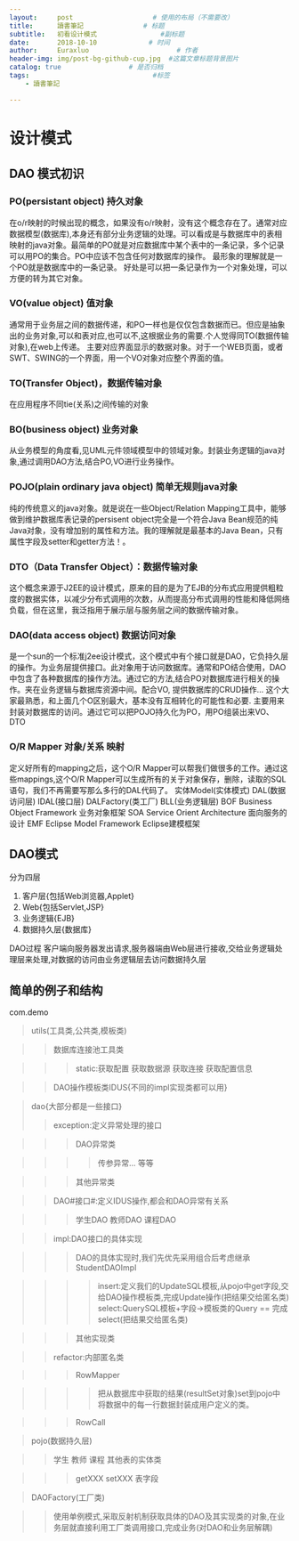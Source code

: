 ```yaml
---
layout:     post                    # 使用的布局（不需要改）
title:      讀書筆記               # 标题 
subtitle:   初看设计模式                #副标题
date:       2018-10-10             # 时间
author:     Euraxluo                      # 作者
header-img: img/post-bg-github-cup.jpg  #这篇文章标题背景图片
catalog: true                 # 是否归档
tags:                               #标签
    - 讀書筆記

---
```

# 设计模式


## DAO 模式初识



### PO(persistant object) 持久对象

在o/r映射的时候出现的概念，如果没有o/r映射，没有这个概念存在了。通常对应数据模型(数据库),本身还有部分业务逻辑的处理。可以看成是与数据库中的表相映射的java对象。最简单的PO就是对应数据库中某个表中的一条记录，多个记录可以用PO的集合。PO中应该不包含任何对数据库的操作。
最形象的理解就是一个PO就是数据库中的一条记录。
好处是可以把一条记录作为一个对象处理，可以方便的转为其它对象。

### VO(value object) 值对象
通常用于业务层之间的数据传递，和PO一样也是仅仅包含数据而已。但应是抽象出的业务对象,可以和表对应,也可以不,这根据业务的需要.个人觉得同TO(数据传输对象),在web上传递。
主要对应界面显示的数据对象。对于一个WEB页面，或者SWT、SWING的一个界面，用一个VO对象对应整个界面的值。

### TO(Transfer Object)，数据传输对象
在应用程序不同tie(关系)之间传输的对象

### BO(business object) 业务对象
从业务模型的角度看,见UML元件领域模型中的领域对象。封装业务逻辑的java对象,通过调用DAO方法,结合PO,VO进行业务操作。

### POJO(plain ordinary java object) 简单无规则java对象
纯的传统意义的java对象。就是说在一些Object/Relation Mapping工具中，能够做到维护数据库表记录的persisent object完全是一个符合Java Bean规范的纯Java对象，没有增加别的属性和方法。我的理解就是最基本的Java Bean，只有属性字段及setter和getter方法！。

### DTO（Data Transfer Object）：数据传输对象
这个概念来源于J2EE的设计模式，原来的目的是为了EJB的分布式应用提供粗粒度的数据实体，以减少分布式调用的次数，从而提高分布式调用的性能和降低网络负载，但在这里，我泛指用于展示层与服务层之间的数据传输对象。

### DAO(data access object) 数据访问对象
是一个sun的一个标准j2ee设计模式，这个模式中有个接口就是DAO，它负持久层的操作。为业务层提供接口。此对象用于访问数据库。通常和PO结合使用，DAO中包含了各种数据库的操作方法。通过它的方法,结合PO对数据库进行相关的操作。夹在业务逻辑与数据库资源中间。配合VO, 提供数据库的CRUD操作...
这个大家最熟悉，和上面几个O区别最大，基本没有互相转化的可能性和必要.
主要用来封装对数据库的访问。通过它可以把POJO持久化为PO，用PO组装出来VO、DTO


### O/R Mapper 对象/关系 映射
定义好所有的mapping之后，这个O/R Mapper可以帮我们做很多的工作。通过这些mappings,这个O/R Mapper可以生成所有的关于对象保存，删除，读取的SQL语句，我们不再需要写那么多行的DAL代码了。
实体Model(实体模式)
DAL(数据访问层)
IDAL(接口层)
DALFactory(类工厂)
BLL(业务逻辑层)
BOF Business Object Framework 业务对象框架
SOA Service Orient Architecture 面向服务的设计
EMF Eclipse Model Framework Eclipse建模框架

## DAO模式

分为四层
1. 客户层{包括Web浏览器,Applet}
2. Web{包括Servlet,JSP}
3. 业务逻辑{EJB}
4. 数据持久层{数据库}

DAO过程
客户端向服务器发出请求,服务器端由Web层进行接收,交给业务逻辑处理层来处理,对数据的访问由业务逻辑层去访问数据持久层

## 简单的例子和结构
com.demo
>utils(工具类,公共类,模板类)

>>数据库连接池工具类

>>>static:获取配置
>>>获取数据源
>>>获取连接
>>>获取配置信息

>>DAO操作模板类IDUS{不同的impl实现类都可以用}


>dao{大部分都是一些接口}
>
>>exception:定义异常处理的接口

>>>DAO异常类

>>>>传参异常...
>>>>等等

>>>其他异常类

>>DAO#接口#:定义IDUS操作,都会和DAO异常有关系

>>>学生DAO
>>>教师DAO
>>>课程DAO

>>impl:DAO接口的具体实现

>>>DAO的具体实现时,我们先优先采用组合后考虑继承
>>>StudentDAOImpl

>>>>insert:定义我们的UpdateSQL模板,从pojo中get字段,交给DAO操作模板类,完成Update操作(把结果交给匿名类)
>>>>select:QuerySQL模板+字段->模板类的Query == 完成select(把结果交给匿名类)

>>>其他实现类

>>refactor:内部匿名类

>>>RowMapper

>>>>把从数据库中获取的结果(resultSet对象)set到pojo中
>>>>将数据中的每一行数据封装成用户定义的类。

>>>RowCall

>pojo(数据持久层)

>>学生
>>教师
>>课程
>>其他表的实体类

>>>getXXX
>>>setXXX
>>>表字段

>DAOFactory(工厂类)

>>使用单例模式,采取反射机制获取具体的DAO及其实现类的对象,在业务层就直接利用工厂类调用接口,完成业务(对DAO和业务层解耦)


